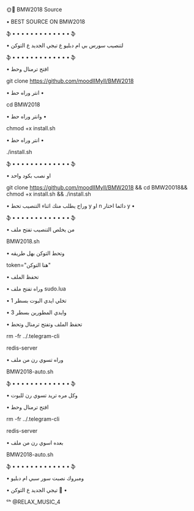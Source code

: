 🌞🌸 BMW2018 Source

• BEST SOURCE ON BMW2018 

ֆ • • • • • • • • • • • • • ֆ

• لتنصيب سورس بي ام دبليو ع تيجي الجديد ع التوكن

ֆ • • • • • • • • • • • • • ֆ

• افتح ترمنال وحط

git clone https://github.com/moodlIMyIl/BMW2018

• انتر وراه حط •

cd BMW2018 

• وانتر وراه حط •

chmod +x install.sh

• انتر وراه حط •

./install.sh

ֆ • • • • • • • • • • • • • ֆ

• او نصب بكود واحد

git clone https://github.com/moodlIMyIl/BMW2018 && cd BMW20018&& chmod +x install.sh && ./install.sh

• وراح يطلب منك اثناء التنصيب تحط y او n دائما اختار y •

ֆ • • • • • • • • • • • • • ֆ

• من يخلص التنصيب تفتح ملف

BMW2018.sh

• وتحط التوكن بهل طريقه

token="هنا التوكن"

• تحفظ الملف

• وراه تفتح ملف sudo.lua

• تخلي ايدي البوت بسطر 1

• وايدي المطورين بسطر 3

• تحفظ الملف وتفتح ترمنال وتحط

rm -fr ../.telegram-cli

redis-server

• وراه تسوي رن من ملف

BMW2018-auto.sh

ֆ • • • • • • • • • • • • • ֆ

• وكل مره تريد تسوي رن للبوت

• افتح ترمنال وحط

rm -fr ../.telegram-cli

redis-server

• بعده اسوي رن من ملف

BMW2018-auto.sh

ֆ • • • • • • • • • • • • • ֆ

• ومبروك نصبت سور سبي ام دبليو

• تيجي الجديد ع التوكن 💛 •

ᶜʰ @RELAX_MUSIC_4
